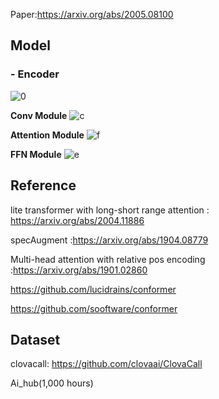 Paper:https://arxiv.org/abs/2005.08100

## Model
### - Encoder
![0](https://user-images.githubusercontent.com/76771847/126898639-5ade49ba-39cf-457d-8ec7-710f7a700096.png)

**Conv Module**
![c](https://user-images.githubusercontent.com/76771847/126898664-ae760179-4577-44d1-83b1-82e080c79d9d.png)

**Attention Module**
![f](https://user-images.githubusercontent.com/76771847/126898677-dd02db3f-6d80-4cc8-9d8c-5d46ce1d9571.png)

**FFN Module**
![e](https://user-images.githubusercontent.com/76771847/126898690-9369d95c-9d6f-462c-8831-59fe2a323065.png)

## Reference

lite transformer with long-short range attention
: https://arxiv.org/abs/2004.11886

specAugment
:https://arxiv.org/abs/1904.08779

Multi-head attention with relative pos encoding
:https://arxiv.org/abs/1901.02860

https://github.com/lucidrains/conformer

https://github.com/sooftware/conformer

## Dataset

clovacall: https://github.com/clovaai/ClovaCall

Ai_hub(1,000 hours)








